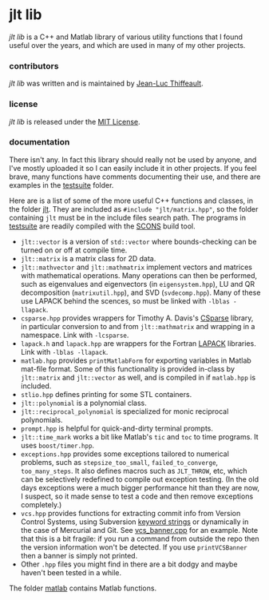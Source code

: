 # jlt lib

*jlt lib* is a C++ and Matlab library of various utility functions that I found useful over the years, and which are used in many of my other projects.

### contributors

*jlt lib* was written and is maintained by [Jean-Luc Thiffeault][1].

### license

*jlt lib* is released under the [MIT License][2].

### documentation

There isn't any.  In fact this library should really not be used by anyone, and I've mostly uploaded it so I can easily include it in other projects.  If you feel brave, many functions have comments documenting their use, and there are examples in the [testsuite][3] folder.

Here are is a list of some of the more useful C++ functions and classes, in the folder [jlt][4].  They are included as `#include "jlt/matrix.hpp"`, so the folder containing `jlt` must be in the include files search path.  The programs in [testsuite][3] are readily compiled with the [SCONS][5] build tool.

* `jlt::vector` is a version of `std::vector` where bounds-checking can be turned on or off at compile time.
* `jlt::matrix` is a matrix class for 2D data.
* `jlt::mathvector` and `jlt::mathmatrix` implement vectors and matrices with mathematical operations.  Many operations can then be performed, such as eigenvalues and eigenvectors (in `eigensystem.hpp`), LU and QR decomposition (`matrixutil.hpp`), and SVD (`svdecomp.hpp`).  Many of these use LAPACK behind the scences, so must be linked with `-lblas -llapack`.
* `csparse.hpp` provides wrappers for Timothy A. Davis's [CSparse][6] library, in particular conversion to and from `jlt::mathmatrix` and wrapping in a namespace.  Link with `-lcsparse`.
* `lapack.h` and `lapack.hpp` are wrappers for the Fortran [LAPACK][7] libraries.  Link with `-lblas -llapack`.
* `matlab.hpp` provides `printMatlabForm` for exporting variables in Matlab mat-file format.  Some of this functionality is provided in-class by `jlt::matrix` and `jlt::vector` as well, and is compiled in if `matlab.hpp` is included.
* `stlio.hpp` defines printing for some STL containers.
* `jlt::polynomial` is a polynomial class.
* `jlt::reciprocal_polynomial` is specialized for monic reciprocal polynomials.
* `prompt.hpp` is helpful for quick-and-dirty terminal prompts.
* `jlt::time_mark` works a bit like Matlab's `tic` and `toc` to time programs.  It uses `boost/timer.hpp`.
* `exceptions.hpp` provides some exceptions tailored to numerical problems, such as `stepsize_too_small`, `failed_to_converge`, `too_many_steps`.  It also defines macros such as `JLT_THROW`, etc, which can be selectively redefined to compile out exception testing.  (In the old days exceptions were a much bigger performance hit than they are now, I suspect, so it made sense to test a code and then remove exceptions completely.)
* `vcs.hpp` provides functions for extracting commit info from Version Control Systems, using Subversion [keyword strings][8] or dynamically in the case of Mercurial and Git.  See [vcs_banner.cpp][9] for an example.  Note that this is a bit fragile: if you run a command from outside the repo then the version information won't be detected.  If you use `printVCSBanner` then a banner is simply not printed.
* Other `.hpp` files you might find in there are a bit dodgy and maybe haven't been tested in a while.

The folder [matlab][10] contains Matlab functions.

[1]: http://www.math.wisc.edu/~jeanluc/
[2]: https://github.com/jeanluct/jlt/raw/master/LICENSE
[3]: https://github.com/jeanluct/jlt/tree/master/testsuite
[4]: https://github.com/jeanluct/jlt/tree/master/jlt
[5]: http://www.scons.org
[6]: http://www.suitesparse.com
[7]: http://www.netlib.org/lapack/
[8]: http://svnbook.red-bean.com/en/1.4/svn.advanced.props.special.keywords.html
[9]: https://github.com/jeanluct/jlt/tree/master/testsuite/vcs_banner.cpp
[10]: https://github.com/jeanluct/jlt/tree/master/matlab
